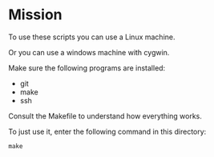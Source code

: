 # Mission

To use these scripts you can use a Linux machine.

Or you can use a windows machine with cygwin.

Make sure the following programs are installed:

* git
* make
* ssh

Consult the Makefile to understand how everything works.

To just use it, enter the following command in this directory:

```make```


